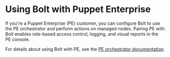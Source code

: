 # Using Bolt with Puppet Enterprise

If you're a Puppet Enterprise (PE) customer, you can configure Bolt to use the PE orchestrator and perform actions on managed nodes. Pairing PE with Bolt enables role-based access control, logging, and visual reports in the PE console.

For details about using Bolt with PE, see the [PE orchestrator documentation](https://puppet.com/docs/pe/latest/bolt_configure_orchestrator.html).
